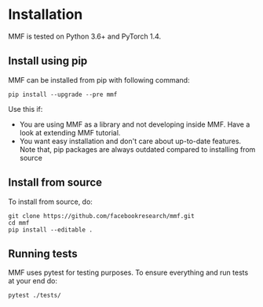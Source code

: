 # Installation

MMF is tested on Python 3.6+ and PyTorch 1.4.

## Install using pip

MMF can be installed from pip with following command:

```
pip install --upgrade --pre mmf
```

Use this if:

- You are using MMF as a library and not developing inside MMF. Have a look at extending MMF tutorial.
- You want easy installation and don't care about up-to-date features. Note that, pip packages are always outdated compared to installing from source

## Install from source

To install from source, do:

```
git clone https://github.com/facebookresearch/mmf.git
cd mmf
pip install --editable .
```


## Running tests

MMF uses pytest for testing purposes. To ensure everything and run tests at your end do:

```
pytest ./tests/
```
